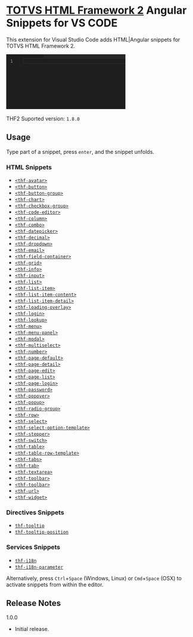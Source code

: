 # [TOTVS HTML Framework 2](https://thf.totvs.com.br/) Angular Snippets for VS CODE

This extension for Visual Studio Code adds HTML|Angular snippets for TOTVS HTML Framework 2.

![Use Extension](https://github.com/totvs/thf-angular-snippets/raw/master/assets/images/totvs-thf2-snippets.gif)

THF2 Suported version: `1.8.0`

## Usage
Type part of a snippet, press `enter`, and the snippet unfolds.

### HTML Snippets

* [`<thf-avatar>`](https://thf.totvs.com.br/documentation/thf-avatar)
* [`<thf-button>`](https://thf.totvs.com.br/documentation/thf-button)
* [`<thf-button-group>`](https://thf.totvs.com.br/documentation/thf-button-group)
* [`<thf-chart>`](https://thf.totvs.com.br/documentation/thf-chart)
* [`<thf-checkbox-group>`](https://thf.totvs.com.br/documentation/thf-checkbox-group)
* [`<thf-code-editor>`](https://thf.totvs.com.br/documentation/thf-code-editor)
* [`<thf-column>`](https://thf.totvs.com.br/guides/grid-system)
* [`<thf-combo>`](https://thf.totvs.com.br/documentation/thf-combo)
* [`<thf-datepicker>`](https://thf.totvs.com.br/documentation/thf-datepicker)
* [`<thf-decimal>`](https://thf.totvs.com.br/documentation/thf-decimal)
* [`<thf-dropdown>`](https://thf.totvs.com.br/documentation/thf-dropdown)
* [`<thf-email>`](https://thf.totvs.com.br/documentation/thf-email)
* [`<thf-field-container>`](https://thf.totvs.com.br/documentation/thf-field-container)
* [`<thf-grid>`](https://thf.totvs.com.br/documentation/thf-grid)
* [`<thf-info>`](https://thf.totvs.com.br/documentation/thf-info)
* [`<thf-input>`](https://thf.totvs.com.br/documentation/thf-input)
* [`<thf-list>`](https://thf.totvs.com.br/documentation/thf-list)
* [`<thf-list-item>`](https://thf.totvs.com.br/documentation/thf-list-item)
* [`<thf-list-item-content>`](https://thf.totvs.com.br/documentation/thf-list-item-content)
* [`<thf-list-item-detail>`](https://thf.totvs.com.br/documentation/thf-list-item-detail)
* [`<thf-loading-overlay>`](https://thf.totvs.com.br/documentation/thf-loading-overlay)
* [`<thf-login>`](https://thf.totvs.com.br/documentation/thf-login)
* [`<thf-lookup>`](https://thf.totvs.com.br/documentation/thf-lookup)
* [`<thf-menu>`](https://thf.totvs.com.br/documentation/thf-menu)
* [`<thf-menu-panel>`](https://thf.totvs.com.br/documentation/thf-menu-panel)
* [`<thf-modal>`](https://thf.totvs.com.br/documentation/thf-modal)
* [`<thf-multiselect>`](https://thf.totvs.com.br/documentation/thf-multiselect)
* [`<thf-number>`](https://thf.totvs.com.br/documentation/thf-number)
* [`<thf-page-default>`](https://thf.totvs.com.br/documentation/thf-page-default)
* [`<thf-page-detail>`](https://thf.totvs.com.br/documentation/thf-page-detail)
* [`<thf-page-edit>`](https://thf.totvs.com.br/documentation/thf-page-edit)
* [`<thf-page-list>`](https://thf.totvs.com.br/documentation/thf-page-list)
* [`<thf-page-login>`](https://thf.totvs.com.br/documentation/thf-page-login)
* [`<thf-password>`](https://thf.totvs.com.br/documentation/thf-password)
* [`<thf-popover>`](https://thf.totvs.com.br/documentation/thf-popover)
* [`<thf-popup>`](https://thf.totvs.com.br/documentation/thf-popup)
* [`<thf-radio-group>`](https://thf.totvs.com.br/documentation/thf-radio-group)
* [`<thf-row>`](https://thf.totvs.com.br/guides/grid-system)
* [`<thf-select>`](https://thf.totvs.com.br/documentation/thf-select)
* [`<thf-select-option-template>`](https://thf.totvs.com.br/documentation/thf-select-option-template)
* [`<thf-stepper>`](https://thf.totvs.com.br/documentation/thf-stepper)
* [`<thf-switch>`](https://thf.totvs.com.br/documentation/thf-switch)
* [`<thf-table>`](https://thf.totvs.com.br/documentation/thf-table)
* [`<thf-table-row-template>`](https://thf.totvs.com.br/documentation/thf-table-row-template)
* [`<thf-tabs>`](https://thf.totvs.com.br/documentation/thf-tabs)
* [`<thf-tab>`](https://thf.totvs.com.br/documentation/thf-tab)
* [`<thf-textarea>`](https://thf.totvs.com.br/documentation/thf-textarea)
* [`<thf-toolbar>`](https://thf.totvs.com.br/documentation/thf-toolbar)
* [`<thf-toolbar>`](https://thf.totvs.com.br/documentation/thf-toolbar)
* [`<thf-url>`](https://thf.totvs.com.br/documentation/thf-url)
* [`<thf-widget>`](https://thf.totvs.com.br/documentation/thf-widget)

### Directives Snippets
* [`thf-tooltip`](https://thf.totvs.com.br/documentation/thf-tooltip)
* [`thf-tooltip-position`](https://thf.totvs.com.br/documentation/thf-tooltip)

### Services Snippets
* [`thf-i18n`](https://thf.totvs.com.br/documentation/thf-i18n)
* [`thf-i18n-parameter`](https://thf.totvs.com.br/documentation/thf-i18n)

Alternatively, press `Ctrl`+`Space` (Windows, Linux) or `Cmd`+`Space` (OSX) to activate snippets from within the editor.

## Release Notes

1.0.0
* Initial release.
